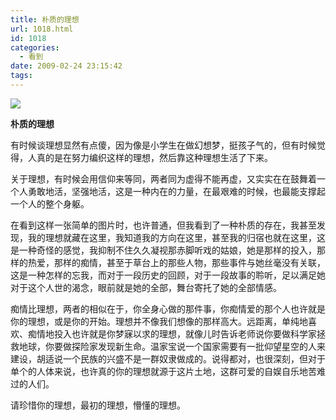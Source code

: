 ```yaml
---
title: 朴质的理想
url: 1018.html
id: 1018
categories:
  - 看到
date: 2009-02-24 23:15:42
tags:
---
```


![](http://photo.guolaijie.com/rooufer/attachments/month_0902/o2009225231630.jpg)  
  

**朴质的理想**

  
有时候谈理想显然有点傻，因为像是小学生在做幻想梦，挺孩子气的，但有时候觉得，人真的是在努力编织这样的理想，然后靠这种理想生活了下来。  
  
关于理想，有时候会用信仰来等同，两者同为虚得不能再虚，又实实在在鼓舞着一个人勇敢地活，坚强地活，这是一种内在的力量，在最艰难的时候，也最能支撑起一个人的整个身躯。  
  
在看到这样一张简单的图片时，也许普通，但我看到了一种朴质的存在，我甚至发现，我的理想就藏在这里，我知道我的方向在这里，甚至我的归宿也就在这里，这是一种奇怪的感觉，我抑制不住久久凝视那赤脚听戏的姑娘，她是那样的投入，那样的热爱，那样的痴情，甚至于草台上的那些人物，那些事件与她丝毫没有关联，这是一种怎样的忘我，而对于一段历史的回顾，对于一段故事的聆听，足以满足她对于这个人世的渴念，眼前就是她的全部，舞台寄托了她的全部情感。  
  
痴情比理想，两者的相似在于，你全身心做的那件事，你痴情爱的那个人也许就是你的理想，或是你的开始。理想并不像我们想像的那样高大。远距离，单纯地喜欢、痴情地投入也许就是你梦寐以求的理想，就像儿时告诉老师说你要做科学家拯救地球，你要做探险家发现新生命。温家宝说一个国家需要有一批仰望星空的人来建设，胡适说一个民族的兴盛不是一群奴隶做成的。说得都对，也很深刻，但对于单个的人体来说，也许真的你的理想就源于这片土地，这群可爱的自娱自乐地苦难过的人们。  
  
请珍惜你的理想，最初的理想，懵懂的理想。